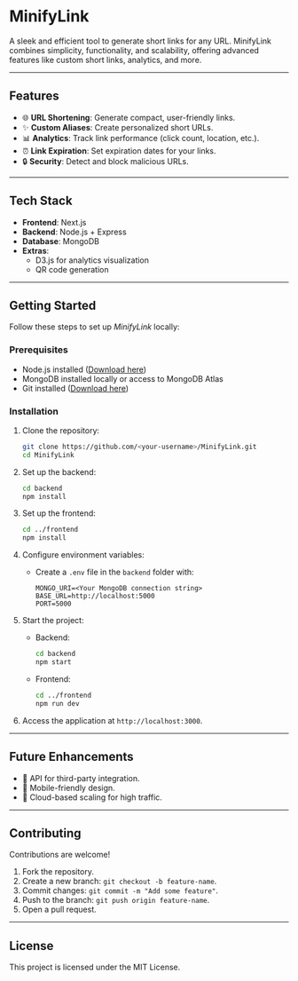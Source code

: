 
# **MinifyLink**  
A sleek and efficient tool to generate short links for any URL. MinifyLink combines simplicity, functionality, and scalability, offering advanced features like custom short links, analytics, and more.

---

## **Features**  
- 🌐 **URL Shortening**: Generate compact, user-friendly links.  
- ✨ **Custom Aliases**: Create personalized short URLs.  
- 📊 **Analytics**: Track link performance (click count, location, etc.).  
- ⏰ **Link Expiration**: Set expiration dates for your links.  
- 🔒 **Security**: Detect and block malicious URLs.  

---

## **Tech Stack**  
- **Frontend**: Next.js  
- **Backend**: Node.js + Express  
- **Database**: MongoDB  
- **Extras**:  
  - D3.js for analytics visualization  
  - QR code generation  

---

## **Getting Started**  
Follow these steps to set up *MinifyLink* locally:

### Prerequisites  
- Node.js installed ([Download here](https://nodejs.org/))  
- MongoDB installed locally or access to MongoDB Atlas  
- Git installed ([Download here](https://git-scm.com/))  

### Installation  
1. Clone the repository:  
   ```bash
   git clone https://github.com/<your-username>/MinifyLink.git
   cd MinifyLink
   ```

2. Set up the backend:  
   ```bash
   cd backend
   npm install
   ```

3. Set up the frontend:  
   ```bash
   cd ../frontend
   npm install
   ```

4. Configure environment variables:  
   - Create a `.env` file in the `backend` folder with:  
     ```plaintext
     MONGO_URI=<Your MongoDB connection string>
     BASE_URL=http://localhost:5000
     PORT=5000
     ```

5. Start the project:  
   - Backend:  
     ```bash
     cd backend
     npm start
     ```
   - Frontend:  
     ```bash
     cd ../frontend
     npm run dev
     ```

6. Access the application at `http://localhost:3000`.

---

## **Future Enhancements**  
- 🧩 API for third-party integration.  
- 📱 Mobile-friendly design.  
- 🚀 Cloud-based scaling for high traffic.  

---

## **Contributing**  
Contributions are welcome!  
1. Fork the repository.  
2. Create a new branch: `git checkout -b feature-name`.  
3. Commit changes: `git commit -m "Add some feature"`.  
4. Push to the branch: `git push origin feature-name`.  
5. Open a pull request.  

---

## **License**  
This project is licensed under the MIT License.  
    